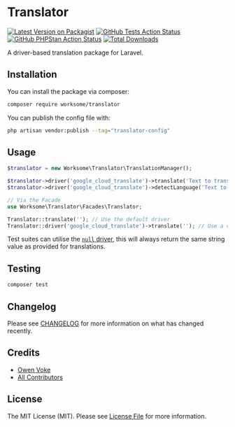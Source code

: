 # Translator

[![Latest Version on Packagist](https://img.shields.io/packagist/v/worksome/translator.svg?style=flat-square&label=Packagist)](https://packagist.org/packages/worksome/translator)
[![GitHub Tests Action Status](https://img.shields.io/github/workflow/status/worksome/translator/Tests?label=Tests&style=flat-square)](https://github.com/owenvoke/translator/actions?query=workflow%3ATests)
[![GitHub PHPStan Action Status](https://img.shields.io/github/workflow/status/worksome/translator/PHPStan?label=PHPStan&style=flat-square)](https://github.com/owenvoke/translator/actions?query=workflow%3APHPStan)
[![Total Downloads](https://img.shields.io/packagist/dt/worksome/translator.svg?style=flat-square&label=Downloads)](https://packagist.org/packages/worksome/translator)

A driver-based translation package for Laravel.

## Installation

You can install the package via composer:

```bash
composer require worksome/translator
```

You can publish the config file with:

```bash
php artisan vendor:publish --tag="translator-config"
```

## Usage

```php
$translator = new Worksome\Translator\TranslationManager();

$translator->driver('google_cloud_translate')->translate('Text to translate'); // TranslationDTO
$translator->driver('google_cloud_translate')->detectLanguage('Text to detect'); // DetectedLanguageDTO

// Via the Facade
use Worksome\Translator\Facades\Translator;

Translator::translate(''); // Use the default driver
Translator::driver('google_cloud_translate')->translate(''); // Use a custom driver
```

Test suites can utilise the [`null` driver](src/Drivers/NullDriver.php), this will always return the same string value as provided for translations.

## Testing

```bash
composer test
```

## Changelog

Please see [CHANGELOG](CHANGELOG.md) for more information on what has changed recently.

## Credits

- [Owen Voke](https://github.com/owenvoke)
- [All Contributors](../../contributors)

## License

The MIT License (MIT). Please see [License File](LICENSE.md) for more information.
